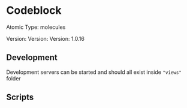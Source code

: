 # Codeblock

Atomic Type: molecules

Version: Version: Version: 1.0.16


## Development

Development servers can be started and should all exist inside `"views"` folder

## Scripts
